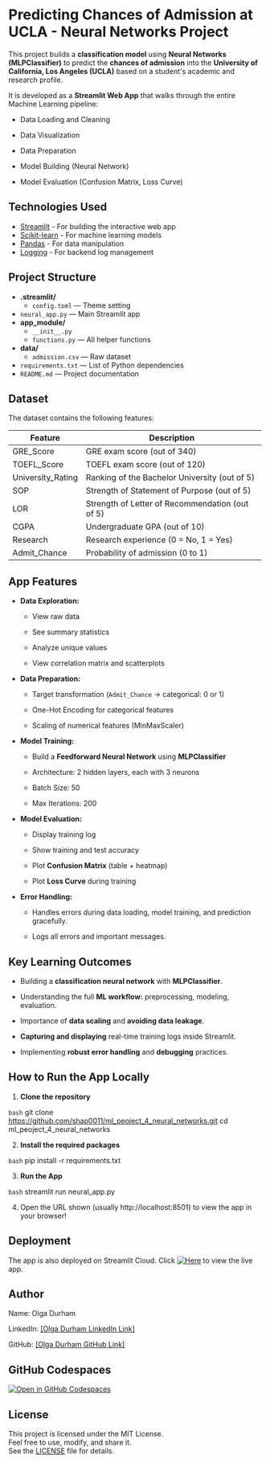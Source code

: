 # Predicting Chances of Admission at UCLA - Neural Networks Project

This project builds a **classification model** using **Neural Networks (MLPClassifier)** to predict the **chances of admission** into the **University of California, Los Angeles (UCLA)** based on a student's academic and research profile.

It is developed as a **Streamlit Web App** that walks through the entire Machine Learning pipeline:

- Data Loading and Cleaning

- Data Visualization

- Data Preparation

- Model Building (Neural Network)

- Model Evaluation (Confusion Matrix, Loss Curve)

## Technologies Used

- [Streamlit](https://streamlit.io/) - For building the interactive web app
- [Scikit-learn](https://scikit-learn.org/) - For machine learning models
- [Pandas](https://pandas.pydata.org/) - For data manipulation
- [Logging](https://docs.python.org/3/library/logging.html) - For backend log management

## Project Structure

- **.streamlit/**
  - `config.toml` — Theme setting
- `neural_app.py` — Main Streamlit app
- **app_module/**
  - `__init__.py`
  - `functions.py` — All helper functions
- **data/**
  - `admission.csv` — Raw dataset
- `requirements.txt` — List of Python dependencies
- `README.md` — Project documentation

## Dataset

The dataset contains the following features:

| Feature	         | Description                                     |
|--------------------|-------------------------------------------------|
| GRE_Score	         | GRE exam score (out of 340)                     |
| TOEFL_Score	     | TOEFL exam score (out of 120)                   |
| University_Rating	 | Ranking of the Bachelor University (out of 5)   |
| SOP	             | Strength of Statement of Purpose (out of 5)     |
| LOR	             | Strength of Letter of Recommendation (out of 5) |
| CGPA	             | Undergraduate GPA (out of 10)                   |
| Research	         | Research experience (0 = No, 1 = Yes)           |
| Admit_Chance	     | Probability of admission (0 to 1)               |

## App Features
- **Data Exploration:**

    - View raw data

    - See summary statistics

    - Analyze unique values

    - View correlation matrix and scatterplots

- **Data Preparation:**

    - Target transformation (`Admit_Chance` → categorical: 0 or 1)

    - One-Hot Encoding for categorical features

    - Scaling of numerical features (MinMaxScaler)

- **Model Training:**

    - Build a **Feedforward Neural Network** using **MLPClassifier**

    - Architecture: 2 hidden layers, each with 3 neurons

    - Batch Size: 50

    - Max Iterations: 200

- **Model Evaluation:**

    - Display training log

    - Show training and test accuracy

    - Plot **Confusion Matrix** (table + heatmap)

    - Plot **Loss Curve** during training

- **Error Handling:**

    - Handles errors during data loading, model training, and prediction gracefully.

    - Logs all errors and important messages.

## Key Learning Outcomes
- Building a **classification neural network** with **MLPClassifier**.

- Understanding the full **ML workflow:** preprocessing, modeling, evaluation.

- Importance of **data scaling** and **avoiding data leakage**.

- **Capturing and displaying** real-time training logs inside Streamlit.

- Implementing **robust error handling** and **debugging** practices.

## How to Run the App Locally

1. **Clone the repository**

```bash```
git clone https://github.com/shap0011/ml_peoject_4_neural_networks.git
cd ml_peoject_4_neural_networks

2. **Install the required packages**

```bash```
    pip install -r requirements.txt

3. **Run the App**

```bash```
streamlit run neural_app.py

4. Open the URL shown (usually http://localhost:8501) to view the app in your browser!

## Deployment
The app is also deployed on Streamlit Cloud.
Click [![Here](https://static.streamlit.io/badges/streamlit_badge_black_white.svg)](https://ah6gkd6fyplwc6qz9du7hj.streamlit.app/) to view the live app.

## Author
Name: Olga Durham

LinkedIn: [\[Olga Durham LinkedIn Link\]](https://www.linkedin.com/in/olga-durham/)

GitHub: [\[Olga Durham GitHub Link\]](https://github.com/shap0011)


## GitHub Codespaces

[![Open in GitHub Codespaces](https://github.com/codespaces/badge.svg)](https://literate-potato-w5v6wwwrvpj357qx.github.dev/)

## License

This project is licensed under the MIT License.  
Feel free to use, modify, and share it.  
See the [LICENSE](./LICENSE) file for details.